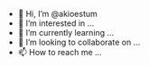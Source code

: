 - 👋 Hi, I’m @akioestum
- 👀 I’m interested in ...
- 🌱 I’m currently learning ...
- 💞️ I’m looking to collaborate on ...
- 📫 How to reach me ...

<!---
akioestum/akioestum is a ✨ special ✨ repository because its `README.md` (this file) appears on your GitHub profile.
You can click the Preview link to take a look at your changes.
--->
